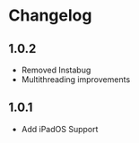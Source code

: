# Changelog

## 1.0.2

* Removed Instabug
* Multithreading improvements

## 1.0.1

* Add iPadOS Support

